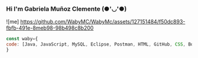 ### Hi I'm Gabriela Muñoz Clemente  (●'◡'●)
![me] https://github.com/WabyMC/WabyMc/assets/127151484/f50dc893-fbfb-491e-8meb98-98b498c8b200
```js
const waby={
code: [Java, JavaScript, MySQL, Eclipse, Postman, HTML, GitHub, CSS, Bootstrap]
}


```
<!--
**WabyMC/WabyMc** is a ✨ _special_ ✨ repository because its `README.md` (this file) appears on your GitHub profile.

Here are some ideas to get you started:

- 🔭 I’m currently working on ...
- 🌱 I’m currently learning ...
- 👯 I’m looking to collaborate on ...
- 🤔 I’m looking for help with ...
- 💬 Ask me about ...
- 📫 How to reach me: ...
- 😄 Pronouns: ...
- ⚡ Fun fact: ...
-->
